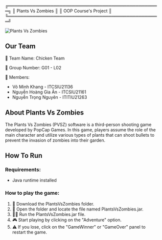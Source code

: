 ╔══════════════════════════════════════════════════╗
║                Plants Vs Zombies                  ║
║            OOP Course's Project                   ║
╚══════════════════════════════════════════════════╝

![Plants Vs Zombies](https://github.com/leaser362/GameProject/assets/91241850/fa770c0a-494a-4ac6-b001-1e64747dc987)

## Our Team

🐔 Team Name: Chicken Team

👥 Group Number: G01 - L02

👥 Members:
- Võ Minh Khang - ITCSIU21136
- Nguyễn Hoàng Gia Ân - ITCSIU21161
- Nguyễn Trọng Nguyên - ITITIU21263

## About Plants Vs Zombies

The Plants Vs Zombies (PVSZ) software is a third-person shooting game developed by PopCap Games. In this game, players assume the role of the main character and utilize various types of plants that can shoot bullets to prevent the invasion of zombies into their garden.

<!-- ## How It Looks -->

<!-- ![Plants Vs Zombies Gameplay](https://github.com/leaser362/GameProject/assets/91241850/e9603e6d-5a21-4785-bd48-b1c5480d7289) -->


<!-- ## Folder Structure

The workspace contains two folders by default:

- `src`: the folder that maintains sources following the MVC model.
- `lib`: the folder that contains images used in the game.

Meanwhile, the compiled output files will be generated in the `bin` folder by default. -->

## How To Run

### Requirements:

- Java runtime installed

### How to play the game:

1. 🌱 Download the PlantsVsZombies folder.
2. 📂 Open the folder and locate the file named PlantsVsZombies.jar.
3. 🏃‍♂️ Run the PlantsVsZombies.jar file.
4. 🎮 Start playing by clicking on the "Adventure" option.
5. ⚠️ If you lose, click on the "GameWinner" or "GameOver" panel to restart the game.





